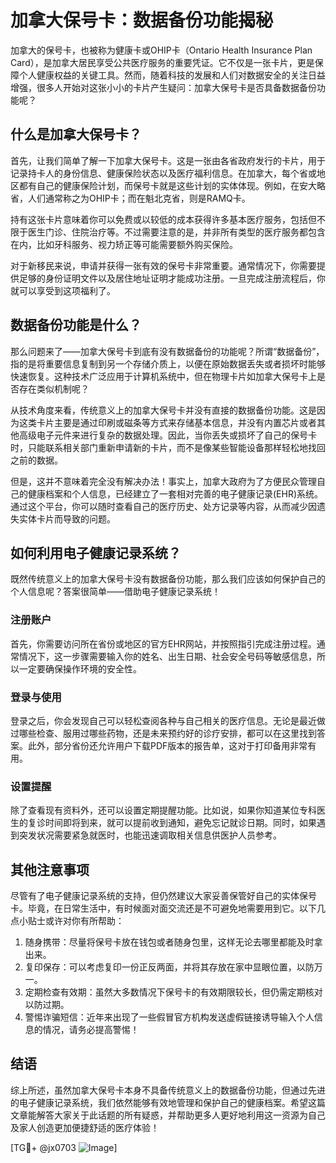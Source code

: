 # 加拿大保号卡：数据备份功能揭秘

加拿大的保号卡，也被称为健康卡或OHIP卡（Ontario Health Insurance Plan Card），是加拿大居民享受公共医疗服务的重要凭证。它不仅是一张卡片，更是保障个人健康权益的关键工具。然而，随着科技的发展和人们对数据安全的关注日益增强，很多人开始对这张小小的卡片产生疑问：加拿大保号卡是否具备数据备份功能呢？

## 什么是加拿大保号卡？

首先，让我们简单了解一下加拿大保号卡。这是一张由各省政府发行的卡片，用于记录持卡人的身份信息、健康保险状态以及医疗福利信息。在加拿大，每个省或地区都有自己的健康保险计划，而保号卡就是这些计划的实体体现。例如，在安大略省，人们通常称之为OHIP卡；而在魁北克省，则是RAMQ卡。

持有这张卡片意味着你可以免费或以较低的成本获得许多基本医疗服务，包括但不限于医生门诊、住院治疗等。不过需要注意的是，并非所有类型的医疗服务都包含在内，比如牙科服务、视力矫正等可能需要额外购买保险。

对于新移民来说，申请并获得一张有效的保号卡非常重要。通常情况下，你需要提供足够的身份证明文件以及居住地址证明才能成功注册。一旦完成注册流程后，你就可以享受到这项福利了。

## 数据备份功能是什么？

那么问题来了——加拿大保号卡到底有没有数据备份的功能呢？所谓“数据备份”，指的是将重要信息复制到另一个存储介质上，以便在原始数据丢失或者损坏时能够快速恢复。这种技术广泛应用于计算机系统中，但在物理卡片如加拿大保号卡上是否存在类似机制呢？

从技术角度来看，传统意义上的加拿大保号卡并没有直接的数据备份功能。这是因为这类卡片主要是通过印刷或磁条等方式来存储基本信息，并没有内置芯片或者其他高级电子元件来进行复杂的数据处理。因此，当你丢失或损坏了自己的保号卡时，只能联系相关部门重新申请新的卡片，而不是像某些智能设备那样轻松地找回之前的数据。

但是，这并不意味着完全没有解决办法！事实上，加拿大政府为了方便民众管理自己的健康档案和个人信息，已经建立了一套相对完善的电子健康记录(EHR)系统。通过这个平台，你可以随时查看自己的医疗历史、处方记录等内容，从而减少因遗失实体卡片而导致的问题。

## 如何利用电子健康记录系统？

既然传统意义上的加拿大保号卡没有数据备份功能，那么我们应该如何保护自己的个人信息呢？答案很简单——借助电子健康记录系统！

### 注册账户

首先，你需要访问所在省份或地区的官方EHR网站，并按照指引完成注册过程。通常情况下，这一步骤需要输入你的姓名、出生日期、社会安全号码等敏感信息，所以一定要确保操作环境的安全性。

### 登录与使用

登录之后，你会发现自己可以轻松查阅各种与自己相关的医疗信息。无论是最近做过哪些检查、服用过哪些药物，还是未来预约好的诊疗安排，都可以在这里找到答案。此外，部分省份还允许用户下载PDF版本的报告单，这对于打印备用非常有用。

### 设置提醒

除了查看现有资料外，还可以设置定期提醒功能。比如说，如果你知道某位专科医生的复诊时间即将到来，就可以提前收到通知，避免忘记就诊日期。同时，如果遇到突发状况需要紧急就医时，也能迅速调取相关信息供医护人员参考。

## 其他注意事项

尽管有了电子健康记录系统的支持，但仍然建议大家妥善保管好自己的实体保号卡。毕竟，在日常生活中，有时候面对面交流还是不可避免地需要用到它。以下几点小贴士或许对你有所帮助：

1. 随身携带：尽量将保号卡放在钱包或者随身包里，这样无论去哪里都能及时拿出来。
2. 复印保存：可以考虑复印一份正反两面，并将其存放在家中显眼位置，以防万一。
3. 定期检查有效期：虽然大多数情况下保号卡的有效期限较长，但仍需定期核对以防过期。
4. 警惕诈骗短信：近年来出现了一些假冒官方机构发送虚假链接诱导输入个人信息的情况，请务必提高警惕！

## 结语

综上所述，虽然加拿大保号卡本身不具备传统意义上的数据备份功能，但通过先进的电子健康记录系统，我们依然能够有效地管理和保护自己的健康档案。希望这篇文章能解答大家关于此话题的所有疑惑，并帮助更多人更好地利用这一资源为自己及家人创造更加便捷舒适的医疗体验！

[TG💪+ @jx0703 ![Image](https://github.com/user-attachments/assets/dbca1d08-cadb-493c-b0ec-ad6f7a83f270)]